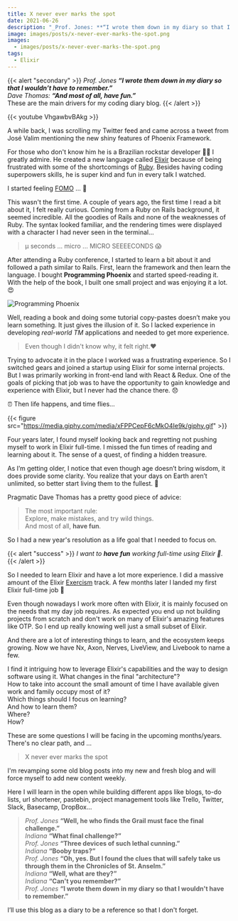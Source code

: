 ```yaml
---
title: X never ever marks the spot
date: 2021-06-26
description: "_Prof. Jones: **“I wrote them down in my diary so that I wouldn’t have to remember.”**_<br/> _Dave Thomas: **“And most of all, have fun.”**_<br/> These are the main drivers for my coding diary blog."
image: images/posts/x-never-ever-marks-the-spot.png
images:
  - images/posts/x-never-ever-marks-the-spot.png
tags:
  - Elixir
---
```


{{< alert "secondary" >}}
_Prof. Jones **“I wrote them down in my diary so that I wouldn’t have to remember.”**_<br/>
_Dave Thomas: **“And most of all, have fun.”**_<br/>
These are the main drivers for my coding diary blog.
{{< /alert >}}

{{< youtube VhgawbvBAkg >}}

A while back, I was scrolling my Twitter feed and came across a tweet from José Valim mentioning the new shiny features of Phoenix Framework.

For those who don't know him he is a Brazilian rockstar developer 👨‍🎤 I greatly admire. He created a new language called [Elixir](https://elixir-lang.org/) because of being frustrated with some of the shortcomings of [Ruby](https://www.ruby-lang.org/en/). Besides having coding superpowers skills, he is super kind and fun in every talk I watched.

I started feeling [FOMO](https://en.wikipedia.org/wiki/Fear_of_missing_out) ... 😬

This wasn't the first time. A couple of years ago, the first time I read a bit about it, I felt really curious.
Coming from a Ruby on Rails background, it seemed incredible. All the goodies of Rails and none of the weaknesses of Ruby. The syntax looked familiar, and the rendering times were displayed with a character I had never seen in the terminal...

> &micro; seconds ... micro ... MICRO SEEEECONDS 😱

After attending a Ruby conference, I started to learn a bit about it and followed a path similar to Rails. First, learn the framework and then learn the language. I bought **Programming Phoenix** and started speed-reading it. With the help of the book, I built one small project and was enjoying it a lot. 😍

![Programming Phoenix](/images/posts/phoenix14.jpg)

Well, reading a book and doing some tutorial copy-pastes doesn’t make you learn something. It just gives the illusion of it. So I lacked experience in developing _real-world TM_ applications and needed to get more experience.

> Even though I didn't know why, it felt right.❤️

Trying to advocate it in the place I worked was a frustrating experience. So I switched gears and joined a startup using Elixir for some internal projects. But I was primarily working in front-end land with React & Redux. One of the goals of picking that job was to have the opportunity to gain knowledge and experience with Elixir, but I never had the chance there. 😞

⏰ Then life happens, and time flies...

{{< figure src="https://media.giphy.com/media/xFPPCepF6cMkO4Ie9k/giphy.gif" >}}

Four years later, I found myself looking back and regretting not pushing myself to work in Elixir full-time. I missed the fun times of reading and learning about it. The sense of a quest, of finding a hidden treasure.

As I’m getting older, I notice that even though age doesn’t bring wisdom, it does provide some clarity. You realize that your days on Earth aren’t unlimited, so better start living them to the fullest. 💪

Pragmatic Dave Thomas has a pretty good piece of advice:

> The most important rule:<br/>
> Explore, make mistakes, and try wild things.<br/>
> And most of all, **have fun**.

So I had a new year's resolution as a life goal that I needed to focus on.

{{< alert "success" >}}
_I want to **have fun** working full-time using Elixir 🥳._
{{< /alert >}}

So I needed to learn Elixir and have a lot more experience. I did a massive amount of the Elixir [Exercism](https://exercism.org/) track. A few months later I landed my first Elixir full-time job 🎉

Even though nowadays I work more often with Elixir, it is mainly focused on the needs that my day job requires. As expected you end up not building projects from scratch and don't work on many of Elixir's amazing features like OTP. So I end up really knowing well just a small subset of Elixir.

And there are a lot of interesting things to learn, and the ecosystem keeps growing. Now we have Nx, Axon, Nerves, LiveView, and Livebook to name a few.

I find it intriguing how to leverage Elixir's capabilities and the way to design software using it. What changes in the final "architecture"?<br/>
How to take into account the small amount of time I have available given work and family occupy most of it?<br/>
Which things should I focus on learning?<br/>
And how to learn them?<br/>
Where?<br/>
How?<br/>

These are some questions I will be facing in the upcoming months/years. There's no clear path, and ...

> X never ever marks the spot

I'm revamping some old blog posts into my new and fresh blog and will force myself to add new content weekly.

Here I will learn in the open while building different apps like blogs, to-do lists, url shortener, pastebin, project management tools like Trello, Twitter, Slack, Basecamp, DropBox...

> _Prof. Jones_ **“Well, he who finds the Grail must face the final challenge.”**<br/> _Indiana_ **“What final challenge?”**<br/> _Prof. Jones_ **“Three devices of such lethal cunning.”**<br/> _Indiana_ **“Booby traps?”**<br/> _Prof. Jones_ **“Oh, yes. But I found the clues that will safely take us through them in the Chronicles of St. Anselm.”**<br/> _Indiana_ **“Well, what are they?”**<br/> _Indiana_ **“Can't you remember?”**<br/> _Prof. Jones_ **“I wrote them down in my diary so that I wouldn't have to remember.”**

I’ll use this blog as a diary to be a reference so that I don't forget.
